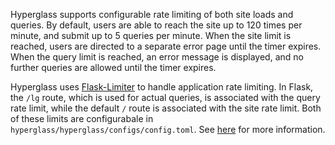 Hyperglass supports configurable rate limiting of both site loads and queries. By default, users are able to reach the site up to 120 times per minute, and submit up to 5 queries per minute. When the site limit is reached, users are directed to a separate error page until the timer expires. When the query limit is reached, an error message is displayed, and no further queries are allowed until the timer expires.

Hyperglass uses [Flask-Limiter](https://github.com/alisaifee/flask-limiter) to handle application rate limiting. In Flask, the `/lg` route, which is used for actual queries, is associated with the query rate limit, while the default `/` route is associated with the site rate limit. Both of these limits are configurabale in `hyperglass/hyperglass/configs/config.toml`. See [here](/configuration/general/#rate_limit_query) for more information.
